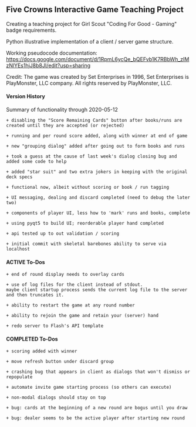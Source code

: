 ## Five Crowns Interactive Game Teaching Project

Creating a teaching project for Girl Scout "Coding For Good - Gaming" badge requirements.

Python illustrative implementation of a client / server game structure.

Working pseudocode documentation:
https://docs.google.com/document/d/1RpmL6ycQe_bQEFvb1K7RBbWh_zIMzNlYEs1hjJ8b8JI/edit?usp=sharing

Credit:
The game was created by Set Enterprises in 1996, Set Enterprises is PlayMonster, LLC company.
All rights reserved by PlayMonster, LLC.

#### Version History

Summary of functionality through 2020-05-12

    + disabling the "Score Remaining Cards" button after books/runs are created until they are accepted (or rejected)

    + running and per round score added, along with winner at end of game
        
    + new "grouping dialog" added after going out to form books and runs

    + took a guess at the cause of last week's dialog closing bug and added some code to help
    
    + added "star suit" and two extra jokers in keeping with the original deck specs

    + functional now, albeit without scoring or book / run tagging  
    
    + UI messaging, dealing and discard completed (need to debug the later two)
    
    + components of player UI, less how to 'mark' runs and books, complete
    
    + using pyqt5 to build UI; reorderable player hand completed

    + api tested up to out validation / scoring
    
    + initial commit with skeletal barebones ability to serve via localhost

#### ACTIVE To-Dos

    + end of round display needs to overlay cards
        
    + use of log files for the client instead of stdout.  
    maybe client startup process sends the current log file to the server and then truncates it.
    
    + ability to restart the game at any round number
    
    + ability to rejoin the game and retain your (server) hand
        
    + redo server to Flash's API template
    
#### COMPLETED To-Dos    

    + scoring added with winner 
    
    + move refresh button under discard group
    
    + crashing bug that appears in client as dialogs that won't dismiss or repopulate

    + automate invite game starting process (so others can execute)
    
    + non-modal dialogs should stay on top

    + bug: cards at the beginning of a new round are bogus until you draw

    + bug: dealer seems to be the active player after starting new round 
